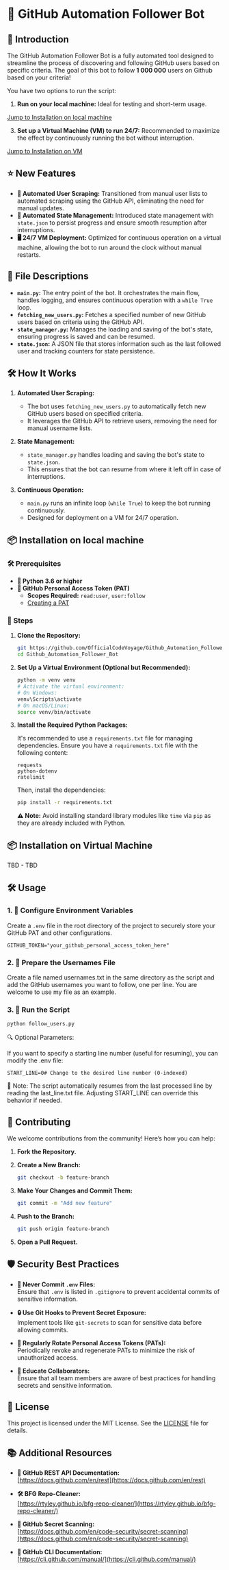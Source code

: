 # 🚀 GitHub Automation Follower Bot

## 🎉 Introduction

The GitHub Automation Follower Bot is a fully automated tool designed to streamline the process of discovering and following GitHub users based on specific criteria. The goal of this bot to follow **1 000 000** users on Github based on your criteria! 

You have two options to run the script:

1. **Run on your local machine:** Ideal for testing and short-term usage.

[Jump to Installation on local machine](#-installation-on-local-machine)

3. **Set up a Virtual Machine (VM) to run 24/7:** Recommended to maximize the effect by continuously running the bot without interruption.

[Jump to Installation on VM](#-installation-on-virtual-machine)


## ⭐ New Features

- **🤖 Automated User Scraping:** Transitioned from manual user lists to automated scraping using the GitHub API, eliminating the need for manual updates.
- **💾 Automated State Management:** Introduced state management with `state.json` to persist progress and ensure smooth resumption after interruptions.
- **🖥️ 24/7 VM Deployment:** Optimized for continuous operation on a virtual machine, allowing the bot to run around the clock without manual restarts.

## 📁 File Descriptions

- **`main.py`:** The entry point of the bot. It orchestrates the main flow, handles logging, and ensures continuous operation with a `while True` loop.
- **`fetching_new_users.py`:** Fetches a specified number of new GitHub users based on criteria using the GitHub API.
- **`state_manager.py`:** Manages the loading and saving of the bot's state, ensuring progress is saved and can be resumed.
- **`state.json`:** A JSON file that stores information such as the last followed user and tracking counters for state persistence.

## 🛠️ How It Works

1. **Automated User Scraping:**
   - The bot uses `fetching_new_users.py` to automatically fetch new GitHub users based on specified criteria.
   - It leverages the GitHub API to retrieve users, removing the need for manual username lists.

2. **State Management:**
   - `state_manager.py` handles loading and saving the bot's state to `state.json`.
   - This ensures that the bot can resume from where it left off in case of interruptions.

3. **Continuous Operation:**
   - `main.py` runs an infinite loop (`while True`) to keep the bot running continuously.
   - Designed for deployment on a VM for 24/7 operation.


## 📦 Installation on local machine

### 🛠️ Prerequisites

- **🐍 Python 3.6 or higher**
- **🔑 GitHub Personal Access Token (PAT)**
  - **Scopes Required:** `read:user`, `user:follow`
  - [Creating a PAT](https://docs.github.com/en/authentication/keeping-your-account-and-data-secure/creating-a-personal-access-token)

### 📜 Steps

1. **Clone the Repository:**

    ```sh
    git https://github.com/OfficialCodeVoyage/Github_Automation_Follower_Bot.git
    cd Github_Automation_Follower_Bot
    ```

2. **Set Up a Virtual Environment (Optional but Recommended):**

    ```sh
    python -m venv venv
    # Activate the virtual environment:
    # On Windows:
    venv\Scripts\activate
    # On macOS/Linux:
    source venv/bin/activate
    ```

3. **Install the Required Python Packages:**

    It's recommended to use a `requirements.txt` file for managing dependencies. Ensure you have a `requirements.txt` file with the following content:

    ```plaintext
    requests
    python-dotenv
    ratelimit
    ```

    Then, install the dependencies:

    ```sh
    pip install -r requirements.txt
    ```

    **⚠️ Note:** Avoid installing standard library modules like `time` via `pip` as they are already included with Python.


## 📦 Installation on Virtual Machine
TBD - TBD 



## 🛠️ Usage

### 1. **🔧 Configure Environment Variables**

Create a `.env` file in the root directory of the project to securely store your GitHub PAT and other configurations.

```dotenv
GITHUB_TOKEN="your_github_personal_access_token_here"
```

### 2. 📄 Prepare the Usernames File

Create a file named usernames.txt in the same directory as the script and add the GitHub usernames you want to follow,
one per line. You are welcome to use my file as an example.

### 3. 🚀 Run the Script

```sh
python follow_users.py
```

🔍 Optional Parameters:

If you want to specify a starting line number (useful for resuming), you can modify the .env file:

```dotenv
START_LINE=0# Change to the desired line number (0-indexed)
```
📝 Note: The script automatically resumes from the last processed line by reading the last_line.txt file. Adjusting START_LINE can override this behavior if needed.


## 🤝 Contributing

We welcome contributions from the community! Here’s how you can help:

1. **Fork the Repository.**

2. **Create a New Branch:**

    ```sh
    git checkout -b feature-branch
    ```

3. **Make Your Changes and Commit Them:**

    ```sh
    git commit -m "Add new feature"
    ```

4. **Push to the Branch:**

    ```sh
    git push origin feature-branch
    ```

5. **Open a Pull Request.**

## 🛡️ Security Best Practices

- **🚫 Never Commit `.env` Files:**  
  Ensure that `.env` is listed in `.gitignore` to prevent accidental commits of sensitive information.

- **🔒 Use Git Hooks to Prevent Secret Exposure:**  
  Implement tools like `git-secrets` to scan for sensitive data before allowing commits.

- **🔄 Regularly Rotate Personal Access Tokens (PATs):**  
  Periodically revoke and regenerate PATs to minimize the risk of unauthorized access.

- **👥 Educate Collaborators:**  
  Ensure that all team members are aware of best practices for handling secrets and sensitive information.

## 📜 License

This project is licensed under the MIT License. See the [LICENSE](LICENSE) file for details.

## 📚 Additional Resources

- **📖 GitHub REST API Documentation:**  
  [https://docs.github.com/en/rest](https://docs.github.com/en/rest)

- **🛠️ BFG Repo-Cleaner:**  
  [https://rtyley.github.io/bfg-repo-cleaner/](https://rtyley.github.io/bfg-repo-cleaner/)

- **🔐 GitHub Secret Scanning:**  
  [https://docs.github.com/en/code-security/secret-scanning](https://docs.github.com/en/code-security/secret-scanning)

- **📝 GitHub CLI Documentation:**  
  [https://cli.github.com/manual/](https://cli.github.com/manual/)
